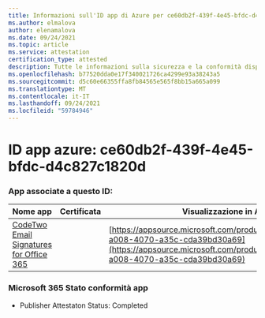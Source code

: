 ```yaml
---
title: Informazioni sull'ID app di Azure per ce60db2f-439f-4e45-bfdc-d4c827c1820d
ms.author: elmalova
author: elenamalova
ms.date: 09/24/2021
ms.topic: article
ms.service: attestation
certification_type: attested
description: Tutte le informazioni sulla sicurezza e la conformità disponibili per ce60db2f-439f-4e45-bfdc-d4c827c1820d.
ms.openlocfilehash: b77520dda0e17f340021726ca4299e93a38243a5
ms.sourcegitcommit: d5c60e66355ffa8fb84565e565f8bb15a665a099
ms.translationtype: MT
ms.contentlocale: it-IT
ms.lasthandoff: 09/24/2021
ms.locfileid: "59784946"
---
```

# <a name="azure-app-id-ce60db2f-439f-4e45-bfdc-d4c827c1820d"></a>ID app azure: ce60db2f-439f-4e45-bfdc-d4c827c1820d


### <a name="apps-associated-with-this-id"></a>App associate a questo ID:
| **Nome app** | **Certificata** | **Visualizzazione in AppSource** |
|--------------|---------------|-----------------------|
| [CodeTwo Email Signatures for Office 365](https://docs.microsoft.com/microsoft-365-app-certification/forward/codetwo.3d2daeb9-a008-4070-a35c-cda39bd30a69) |  | [https://appsource.microsoft.com/product/office/codetwo.3d2daeb9-a008-4070-a35c-cda39bd30a69](https://appsource.microsoft.com/product/office/codetwo.3d2daeb9-a008-4070-a35c-cda39bd30a69) |

### <a name="microsoft-365-app-compliance-status"></a>Microsoft 365 Stato conformità app
- Publisher Attestaton Status: Completed

